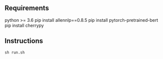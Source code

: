 ## Requirements
python >= 3.6
pip install allennlp==0.8.5
pip install pytorch-pretrained-bert
pip install cherrypy

## Instructions
```
sh run.sh
```

